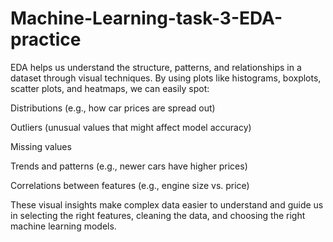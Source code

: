 # Machine-Learning-task-3-EDA-practice
EDA helps us understand the structure, patterns, and relationships in a dataset through visual techniques. By using plots like histograms, boxplots, scatter plots, and heatmaps, we can easily spot:

Distributions (e.g., how car prices are spread out)

Outliers (unusual values that might affect model accuracy)

Missing values

Trends and patterns (e.g., newer cars have higher prices)

Correlations between features (e.g., engine size vs. price)

These visual insights make complex data easier to understand and guide us in selecting the right features, cleaning the data, and choosing the right machine learning models.
